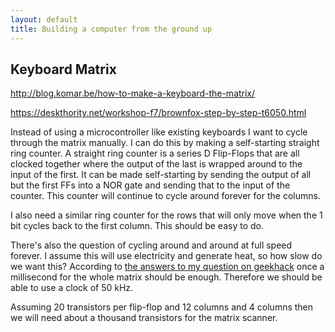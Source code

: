 ```yaml
---
layout: default
title: Building a computer from the ground up
---
```


## Keyboard Matrix

http://blog.komar.be/how-to-make-a-keyboard-the-matrix/

https://deskthority.net/workshop-f7/brownfox-step-by-step-t6050.html

Instead of using a microcontroller like existing keyboards I want to cycle through the matrix
manually. I can do this by making a self-starting straight ring counter. A straight ring counter
is a series D Flip-Flops that are all clocked together where the output of the last is wrapped
around to the input of the first. It can be made self-starting by sending the output of all but
the first FFs into a NOR gate and sending that to the input of the counter. This counter will
continue to cycle around forever for the columns.

I also need a similar ring counter for the rows that will only move when the 1 bit cycles back to
the first column. This should be easy to do.

There's also the question of cycling around and around at full speed forever. I assume this will
use electricity and generate heat, so how slow do we want this? According to
[the answers to my question on geekhack](https://geekhack.org/index.php?topic=96205.msg2625241#msg2625241)
once a millisecond for the whole matrix should be enough. Therefore we should be able to
use a clock of 50 kHz.

Assuming 20 transistors per flip-flop and 12 columns and 4 columns then we will need
about a thousand transistors for the matrix scanner.
